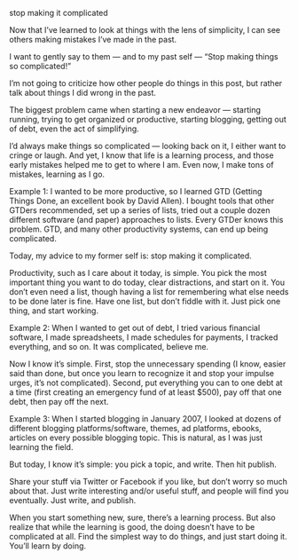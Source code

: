 stop making it complicated

Now that I’ve learned to look at things with the lens of simplicity, I can see
others making mistakes I’ve made in the past.

I want to gently say to them — and to my past self — “Stop making things so
complicated!”

I’m not going to criticize how other people do things in this post, but rather
talk about things I did wrong in the past.

The biggest problem came when starting a new endeavor — starting running,
trying to get organized or productive, starting blogging, getting out of debt,
even the act of simplifying.

I’d always make things so complicated — looking back on it, I either want to
cringe or laugh. And yet, I know that life is a learning process, and those
early mistakes helped me to get to where I am. Even now, I make tons of
mistakes, learning as I go.

Example 1: I wanted to be more productive, so I learned GTD (Getting Things
Done, an excellent book by David Allen). I bought tools that other GTDers
recommended, set up a series of lists, tried out a couple dozen different
software (and paper) approaches to lists. Every GTDer knows this problem. GTD,
and many other productivity systems, can end up being complicated.

Today, my advice to my former self is: stop making it complicated.

Productivity, such as I care about it today, is simple. You pick the most
important thing you want to do today, clear distractions, and start on it. You
don’t even need a list, though having a list for remembering what else needs to
be done later is fine. Have one list, but don’t fiddle with it. Just pick one
thing, and start working.

Example 2: When I wanted to get out of debt, I tried various financial
software, I made spreadsheets, I made schedules for payments, I tracked
everything, and so on. It was complicated, believe me.

Now I know it’s simple. First, stop the unnecessary spending (I know, easier
said than done, but once you learn to recognize it and stop your impulse urges,
it’s not complicated). Second, put everything you can to one debt at a time
(first creating an emergency fund of at least $500), pay off that one debt,
then pay off the next.

Example 3: When I started blogging in January 2007, I looked at dozens of
different blogging platforms/software, themes, ad platforms, ebooks, articles
on every possible blogging topic. This is natural, as I was just learning the
field.

But today, I know it’s simple: you pick a topic, and write. Then hit publish.

Share your stuff via Twitter or Facebook if you like, but don’t worry so much
about that. Just write interesting and/or useful stuff, and people will find
you eventually. Just write, and publish.

When you start something new, sure, there’s a learning process. But also
realize that while the learning is good, the doing doesn’t have to be
complicated at all. Find the simplest way to do things, and just start doing
it. You’ll learn by doing.
